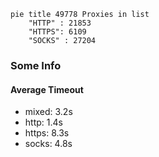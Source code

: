 
```mermaid
pie title 49778 Proxies in list
    "HTTP" : 21853
    "HTTPS": 6109
    "SOCKS" : 27204
```

### Some Info
#### Average Timeout

- mixed: 3.2s
- http: 1.4s
- https: 8.3s
- socks: 4.8s
